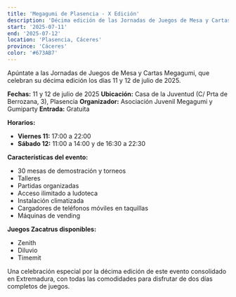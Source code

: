 ```yaml
---
title: 'Megagumi de Plasencia - X Edición'
description: 'Décima edición de las Jornadas de Juegos de Mesa y Cartas Megagumi con 30 mesas de demostración.'
start: '2025-07-11'
end: '2025-07-12'
location: 'Plasencia, Cáceres'
province: 'Cáceres'
color: '#673AB7'
---
```


Apúntate a las Jornadas de Juegos de Mesa y Cartas Megagumi, que celebran su décima edición los días 11 y 12 de julio de 2025.

**Fechas:** 11 y 12 de julio de 2025
**Ubicación:** Casa de la Juventud (C/ Prta de Berrozana, 3), Plasencia
**Organizador:** Asociación Juvenil Megagumi y Gumiparty
**Entrada:** Gratuita

**Horarios:**
- **Viernes 11:** 17:00 a 22:00
- **Sábado 12:** 11:00 a 14:00 y de 16:30 a 22:30

**Características del evento:**
- 30 mesas de demostración y torneos
- Talleres
- Partidas organizadas
- Acceso ilimitado a ludoteca
- Instalación climatizada
- Cargadores de teléfonos móviles en taquillas
- Máquinas de vending

**Juegos Zacatrus disponibles:**
- Zenith
- Diluvio
- Timemit

Una celebración especial por la décima edición de este evento consolidado en Extremadura, con todas las comodidades para disfrutar de dos días completos de juegos.
